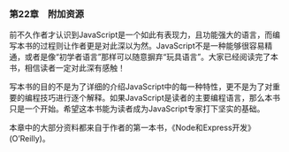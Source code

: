 ### 第22章　附加资源

前不久作者才认识到JavaScript是一个如此有表现力，且功能强大的语言，而编写本书的过程则让作者更是对此深以为然。JavaScript不是一种能够很容易精通，或者是像“初学者语言”那样可以随意摒弃“玩具语言”。大家已经阅读完了本书，相信读者一定对此深有感触！

写本书的目的不是为了详细的介绍JavaScript中的每一种特性，更不是为了对重要的编程技巧进行逐个解释。如果JavaScript是读者的主要编程语言，那么本书只是一个开始。希望这本书能为读者成为JavaScript专家打下坚实的基础。

本章中的大部分资料都来自于作者的第一本书，《Node和Express开发》(O’Reilly)。

